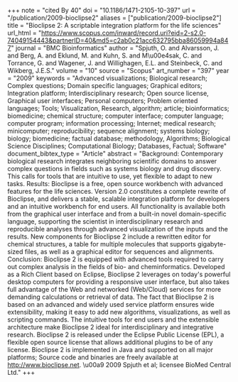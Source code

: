 +++
note = "cited By 40"
doi = "10.1186/1471-2105-10-397"
url = "/publication/2009-bioclipse2"
aliases = ["publication/2009-bioclipse2"]
title = "Bioclipse 2: A scriptable integration platform for the life sciences"
url_html = "https://www.scopus.com/inward/record.uri?eid=2-s2.0-74049154443&partnerID=40&md5=c2ab0c21acc632795bba86059994a847"
journal = "BMC Bioinformatics"
author = "Spjuth, O. and Alvarsson, J. and Berg, A. and Eklund, M. and Kuhn, S. and M\u00e4sak, C. and Torrance, G. and Wagener, J. and Willighagen, E.L. and Steinbeck, C. and Wikberg, J.E.S."
volume = "10"
source = "Scopus"
art_number = "397"
year = "2009"
keywords = "Advanced visualizations;  Biological research;  Complex questions;  Domain specific languages;  Graphical editors;  Integration platform;  Interdisciplinary research;  Open source license, Graphical user interfaces;  Personal computers;  Problem oriented languages;  Tools;  Visualization, Research, algorithm;  article;  bioinformatics;  biomedicine;  chemical structure;  computer interface;  computer language;  computer program;  information processing;  Internet;  medical research;  minicomputer;  reproducibility;  sequence alignment;  systems biology;  biology;  biomedicine;  factual database;  methodology, Algorithms;  Biological Science Disciplines;  Computational Biology;  Databases, Factual;  Software"
document_bibtex_type = "Article"
abstract = "Background: Contemporary biological research integrates neighboring scientific domains to answer complex questions in fields such as systems biology and drug discovery. This calls for tools that are intuitive to use, yet flexible to adapt to new tasks. Results: Bioclipse is a free, open source workbench with advanced features for the life sciences. Version 2.0 constitutes a complete rewrite of Bioclipse, and delivers a stable, scalable integration platform for developers and an intuitive workbench for end users. All functionality is available both from the graphical user interface and from a built-in novel domain-specific language, supporting the scientist in interdisciplinary research and reproducible analyses through advanced visualization of the inputs and the results. New components for Bioclipse 2 include a rewritten editor for chemical structures, a table for multiple molecules that supports gigabyte-sized files, as well as a graphical editor for sequences and alignments. Conclusion: Bioclipse 2 is equipped with advanced tools required to carry out complex analysis in the fields of bio- and cheminformatics. Developed as a Rich Client based on Eclipse, Bioclipse 2 leverages on today's powerful desktop computers for providing a responsive user interface, but also takes full advantage of the Web and networked (Web/Cloud) services for more demanding calculations or retrieval of data. The fact that Bioclipse 2 is based on an advanced and widely used service platform ensures wide extensibility, making it easy to add new algorithms, visualizations, as well as scripting commands. The intuitive tools for end users and the extensible architecture make Bioclipse 2 ideal for interdisciplinary and integrative research. Bioclipse 2 is released under the Eclipse Public License (EPL), a flexible open source license that allows additional plugins to be of any license. Bioclipse 2 is implemented in Java and supported on all major platforms; Source code and binaries are freely available at http://www.bioclipse.net. \u00a9 2009 Spjuth et al; licensee BioMed Central Ltd."
+++

